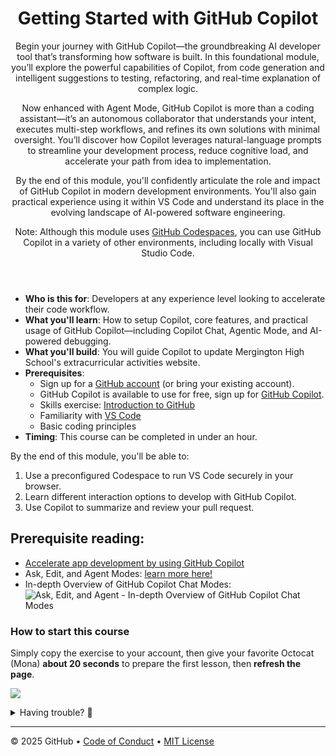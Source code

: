 <header>

# Getting Started with GitHub Copilot

Begin your journey with GitHub Copilot—the groundbreaking AI developer tool that’s transforming how software is built. In this foundational module, you’ll explore the powerful capabilities of Copilot, from code generation and intelligent suggestions to testing, refactoring, and real-time explanation of complex logic.

Now enhanced with Agent Mode, GitHub Copilot is more than a coding assistant—it’s an autonomous collaborator that understands your intent, executes multi-step workflows, and refines its own solutions with minimal oversight. You’ll discover how Copilot leverages natural-language prompts to streamline your development process, reduce cognitive load, and accelerate your path from idea to implementation.

By the end of this module, you'll confidently articulate the role and impact of GitHub Copilot in modern development environments. You'll also gain practical experience using it within VS Code and understand its place in the evolving landscape of AI-powered software engineering.

Note: Although this module uses [GitHub Codespaces](https://github.com/codespaces), you can use GitHub Copilot in a variety of other environments, including locally with Visual Studio Code.
</header>


- **Who is this for**: Developers at any experience level looking to accelerate their code workflow.
- **What you'll learn**: How to setup Copilot, core features, and practical usage of GitHub Copilot—including Copilot Chat, Agentic Mode, and AI-powered debugging.
- **What you'll build**: You will guide Copilot to update Mergington High School's extracurricular activities website.
- **Prerequisites**:
  - Sign up for a [GitHub account](https://github.com/) (or bring your existing account).  
  - GitHub Copilot is available to use for free, sign up for [GitHub Copilot](https://gh.io/copilot).
  - Skills exercise: [Introduction to GitHub](https://github.com/skills/introduction-to-github)
  - Familiarity with [VS Code](https://code.visualstudio.com/)
  - Basic coding principles
- **Timing**: This course can be completed in under an hour.


By the end of this module, you'll be able to:

1. Use a preconfigured Codespace to run VS Code securely in your browser.
2. Learn different interaction options to develop with GitHub Copilot.
3. Use Copilot to summarize and review your pull request.


## Prerequisite reading:
- [Accelerate app development by using GitHub Copilot](https://learn.microsoft.com/training/paths/accelerate-app-development-using-github-copilot/)
- Ask, Edit, and Agent Modes: [learn more here!](https://learn.microsoft.com/shows/visual-studio-code/ask-edit-and-agent-in-depth-overview-of-github-copilot-chat-modes)
- In-depth Overview of GitHub Copilot Chat Modes: 
  ![Ask, Edit, and Agent - In-depth Overview of GitHub Copilot Chat Modes](https://img.youtube.com/vi/s7Qzq0ejhjg/0.jpg)

### How to start this course

Simply copy the exercise to your account, then give your favorite Octocat (Mona) **about 20 seconds** to prepare the first lesson, then **refresh the page**.

[![](https://img.shields.io/badge/Copy%20Exercise-%E2%86%92-1f883d?style=for-the-badge&logo=github&labelColor=197935)](https://github.com/new?template_owner=skills&template_name=getting-started-with-github-copilot&owner=%40me&name=skills-getting-started-with-github-copilot&description=Exercise:+Get+started+using+GitHub+Copilot&visibility=public)

<details>
<summary>Having trouble? 🤷</summary><br/>

When copying the exercise, we recommend the following settings:

- For owner, choose your personal account or an organization to host the repository.

- We recommend creating a public repository, since private repositories will use Actions minutes.
   
If the exercise isn't ready in 20 seconds, please check the [Actions](../../actions) tab.

- Check to see if a job is running. Sometimes it simply takes a bit longer.

- If the page shows a failed job, please submit an issue. Nice, you found a bug! 🐛

</details>

---

&copy; 2025 GitHub &bull; [Code of Conduct](https://www.contributor-covenant.org/version/2/1/code_of_conduct/code_of_conduct.md) &bull; [MIT License](https://gh.io/mit)

